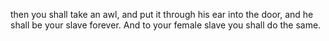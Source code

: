 then you shall take an awl, and put it through his ear into the door, and he shall be your slave forever. And to your female slave you shall do the same.
